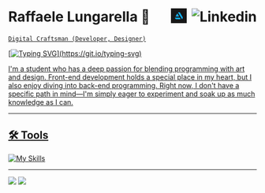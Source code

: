 # Raffaele Lungarella 🤌 <a href='https://www.linkedin.com/public-profile/settings?trk=d_flagship3_profile_self_view_public_profile'><img align='right' alt="Linkedin" height="30px" style="padding-left:10px" src="https://cdn.jsdelivr.net/gh/devicons/devicon/icons/linkedin/linkedin-original-wordmark.svg" /><a href='https://lungarella.artstation.com'><img alt="Linkedin" align='right' style="padding-left:10px"  width="32px" src="artstation.svg" />
          
          

~~~
Digital Craftsman (Developer, Designer)
~~~

[![Typing SVG](https://readme-typing-svg.herokuapp.com?color=8957E5FF&center=true&vCenter=false&width=1000&lines=Ciao++👋,+I+am+Raffaele+Lungarella;+Check+out+my+Profile!;)](https://git.io/typing-svg)

I'm a student who has a deep passion for blending programming with art and design. Front-end development holds a special place in my heart, but I also enjoy diving into back-end programming. Right now, I don't have a specific path in mind—I'm simply eager to experiment and soak up as much knowledge as I can.

---

## 🛠️ Tools
[![My Skills](https://skillicons.dev/icons?i=js,html,css,swift,python,git,postgresql,java,php,c,latex,unreal,blender,ps)](https://skillicons.dev)

---

![](https://github-readme-stats.vercel.app/api?username=rlungarella13&show_icons=true&icon_color=805AD5&text_color=808080&bg_color=ffffff00&title_color=8957E5FF&include_all_commits=true&count_private=true&hide_border=true&cache_seconds=86400&rank_icon=github)
![](https://github-readme-stats-rlungarella13.vercel.app/api/top-langs/?username=rlungarella13&show_icons=true&icon_color=805AD5&text_color=808080&hide_title=true&bg_color=ffffff00&include_all_commits=true&count_private=true&hide_border=true&langs_count=6&layout=compact&cache_seconds=86400)
